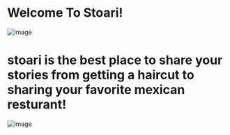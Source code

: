 # Welcome To Stoari!
![image](https://user-images.githubusercontent.com/103964270/165569537-f38a089c-f427-45db-9a4c-7cef9e77bdc3.png)
# stoari is the best place to share your stories from getting a haircut to sharing your favorite mexican resturant!
![image](https://user-images.githubusercontent.com/103964270/165571524-8d19bf10-4620-4ace-b5a9-3d2d8c3a9f3d.png)
